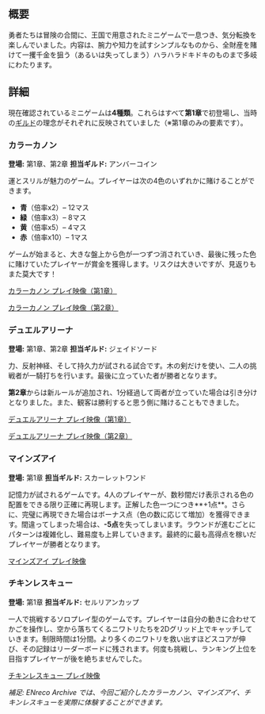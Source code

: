 <!-- title: ミニゲーム -->

<!-- quote: 今度こそ赤に賭けるしかない！ -->

<!-- chapters: -1 -->

<!-- images: (第1章のカラーカノン), (第1章のデュエルアリーナ), (マインズアイ), (チキンレスキュー), (第2章のカラーカノン), (第2章のデュエルアリーナ) -->

<!-- model: false -->

## 概要

勇者たちは冒険の合間に、王国で用意されたミニゲームで一息つき、気分転換を楽しんでいました。内容は、腕力や知力を試すシンプルなものから、全財産を賭けて一攫千金を狙う（あるいは失ってしまう）ハラハラドキドキのものまで多岐にわたります。

## 詳細

現在確認されているミニゲームは**4種類**。これらはすべて**第1章**で初登場し、当時の[ギルド](#entry:guilds-entry)の理念がそれぞれに反映されていました（※第1章のみの要素です）。

### カラーカノン

**登場:** 第1章、第2章
**担当ギルド:** アンバーコイン

運とスリルが魅力のゲーム。プレイヤーは次の4色のいずれかに賭けることができます。

-   **青**（倍率x2）– 12マス
-   **緑**（倍率x3）– 8マス
-   **黄**（倍率x5）– 4マス
-   **赤**（倍率x10）– 1マス

ゲームが始まると、大きな盤上から色が一つずつ消されていき、最後に残った色に賭けていたプレイヤーが賞金を獲得します。リスクは大きいですが、見返りもまた莫大です！

[カラーカノン プレイ映像（第1章）](#embed:https://www.youtube.com/live/qFnAgJtQtiY?si=eJcASEwHtt_fSBxP&t=12469)

[カラーカノン プレイ映像（第2章）](#embed:https://www.youtube.com/live/MXqotm_8_Hc?si=aoEyEg-xEFfmpp35&t=1333)

### デュエルアリーナ

**登場:** 第1章、第2章
**担当ギルド:** ジェイドソード

力、反射神経、そして持久力が試される試合です。木の剣だけを使い、二人の挑戦者が一騎打ちを行います。最後に立っていた者が勝者となります。

**第2章**からは新ルールが追加され、1分経過して両者が立っていた場合は引き分けとなりました。また、観客は勝利すると思う側に賭けることもできました。

[デュエルアリーナ プレイ映像（第1章）](#embed:https://www.youtube.com/live/M3cuDNZrIKM?si=F2tIDZ3UomJm6BL8&t=7495)

[デュエルアリーナ プレイ映像（第2章）](#embed:https://www.youtube.com/live/AxQVdUrmVZU?si=XZIwaC0gGcvRERuX&t=7524)

### マインズアイ

**登場:** 第1章
**担当ギルド:** スカーレットワンド

記憶力が試されるゲームです。4人のプレイヤーが、数秒間だけ表示される色の配置をできる限り正確に再現します。正解した色一つにつき**+1点**。さらに、完璧に再現できた場合はボーナス点（色の数に応じて増加）を獲得できます。間違ってしまった場合は、**-5点**を失ってしまいます。ラウンドが進むごとにパターンは複雑化し、難易度も上昇していきます。最終的に最も高得点を稼いだプレイヤーが勝者となります。

[マインズアイ プレイ映像](#embed:https://www.youtube.com/live/iAYrdIlfVf0?si=IgyQ30f4CcuBKzPA&t=4445)

### チキンレスキュー

**登場:** 第1章
**担当ギルド:** セルリアンカップ

一人で挑戦するソロプレイ型のゲームです。プレイヤーは自分の動きに合わせてかごを操作し、空から落ちてくるニワトリたちを2Dグリッド上でキャッチしていきます。制限時間は1分間。より多くのニワトリを救い出すほどスコアが伸び、その記録はリーダーボードに残されます。何度も挑戦し、ランキング上位を目指すプレイヤーが後を絶ちませんでした。

[チキンレスキュー プレイ映像](#embed:https://www.youtube.com/live/Rd0awHHBTiA?si=hio6f__WZ_dYMMTq&t=6662)

_補足: ENreco Archive では、今回ご紹介したカラーカノン、マインズアイ、チキンレスキューを実際に体験することができます。_